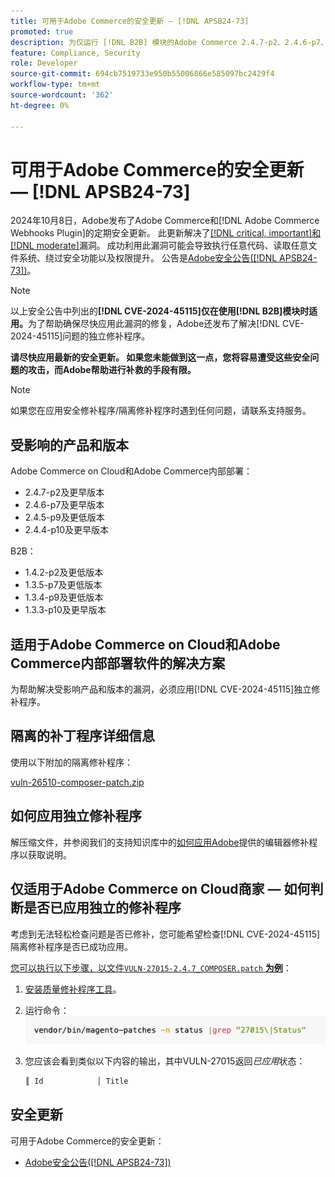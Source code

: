 ```yaml
---
title: 可用于Adobe Commerce的安全更新 — [!DNL APSB24-73]
promoted: true
description: 为仅运行 [!DNL B2B] 模块的Adobe Commerce 2.4.7-p2、2.4.6-p7、2.4.5-p9、2.4.4-p10及更早版本实例应用隔离修补程序以修复 [!DNL critical, important, and moderate vulnerabilities] 。
feature: Compliance, Security
role: Developer
source-git-commit: 694cb7519733e950b55006866e585097bc2429f4
workflow-type: tm+mt
source-wordcount: '362'
ht-degree: 0%

---
```


# 可用于Adobe Commerce的安全更新 — [!DNL APSB24-73]

2024年10月8日，Adobe发布了Adobe Commerce和[!DNL Adobe Commerce Webhooks Plugin]的定期安全更新。
此更新解决了[[!DNL critical, important]和 [!DNL moderate]](https://helpx.adobe.com/security/severity-ratings.html)漏洞。 成功利用此漏洞可能会导致执行任意代码、读取任意文件系统、绕过安全功能以及权限提升。 公告是[Adobe安全公告([!DNL APSB24-73])](https://helpx.adobe.com/security/products/magento/apsb24-73.html)。

>[!NOTE]
>
>以上安全公告中列出的&#x200B;**[!DNL CVE-2024-45115]仅在使用[!DNL B2B]模块时适用。**&#x200B;为了帮助确保尽快应用此漏洞的修复，Adobe还发布了解决[!DNL CVE-2024-45115]问题的独立修补程序。

**请尽快应用最新的安全更新。 如果您未能做到这一点，您将容易遭受这些安全问题的攻击，而Adobe帮助进行补救的手段有限。**

>[!NOTE]
>
>如果您在应用安全修补程序/隔离修补程序时遇到任何问题，请联系支持服务。

## 受影响的产品和版本

Adobe Commerce on Cloud和Adobe Commerce内部部署：

* 2.4.7-p2及更早版本
* 2.4.6-p7及更早版本
* 2.4.5-p9及更低版本
* 2.4.4-p10及更早版本

B2B：

* 1.4.2-p2及更低版本
* 1.3.5-p7及更低版本
* 1.3.4-p9及更低版本
* 1.3.3-p10及更早版本


## 适用于Adobe Commerce on Cloud和Adobe Commerce内部部署软件的解决方案

为帮助解决受影响产品和版本的漏洞，必须应用[!DNL CVE-2024-45115]独立修补程序。

## 隔离的补丁程序详细信息

使用以下附加的隔离修补程序：

[vuln-26510-composer-patch.zip](assets/vuln-26510-composer-patch.zip)

## 如何应用独立修补程序

解压缩文件，并参阅我们的支持知识库中的[如何应用Adobe](https://experienceleague.adobe.com/docs/commerce-knowledge-base/kb/how-to/how-to-apply-a-composer-patch-provided-by-magento.html)提供的编辑器修补程序以获取说明。

## 仅适用于Adobe Commerce on Cloud商家 — 如何判断是否已应用独立的修补程序

考虑到无法轻松检查问题是否已修补，您可能希望检查[!DNL CVE-2024-45115]隔离修补程序是否已成功应用。

<u>您可以执行以下步骤，以文件`VULN-27015-2.4.7_COMPOSER.patch` **为例**</u>：

1. [安装质量修补程序工具](https://experienceleague.adobe.com/docs/commerce-operations/tools/quality-patches-tool/usage.html)。
1. 运行命令： <br>
   ![cve-2024-34102-tell-if-patch-applied-code](assets/cve-2024-34102-tell-if-patch-applied-code.png)
1. 您应该会看到类似以下内容的输出，其中VULN-27015返回&#x200B;*已应用*&#x200B;状态：

   ```bash
   ║ Id            │ Title                                                        │ Category        │ Origin                 │ Status      │ Details                                          ║ ║ N/A           │ ../m2-hotfixes/VULN-27015-2.4.7_COMPOSER_patch.patch      │ Other           │ Local                  │ Applied     │ Patch type: Custom                                
   ```

<!-- For Step 2:
     ```bash
    vendor/bin/magento-patches -n status |grep "27015\|Status"
     ```
-->

## 安全更新

可用于Adobe Commerce的安全更新：

* [Adobe安全公告([!DNL APSB24-73])](https://helpx.adobe.com/security/products/magento/apsb24-73.html)
